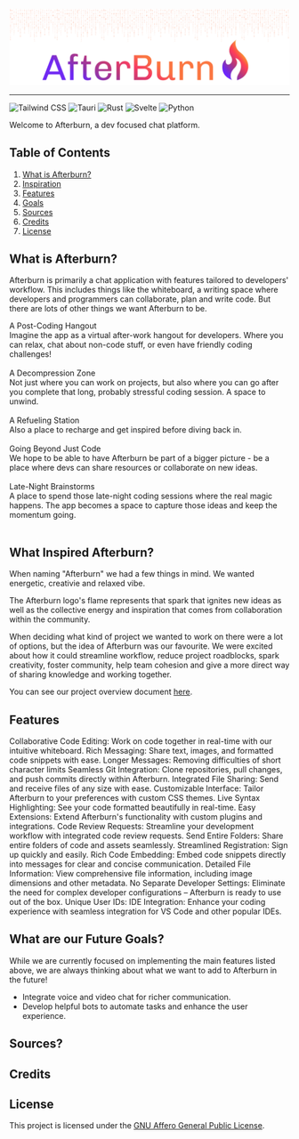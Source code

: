 <p align="center">
  <img src="https://github.com/Afterburn-Connect/.github/blob/main/assets/afterburn-readme-header.png?raw=true" width="auto" alt="afterburn-connect"/>
</p>

---

![Tailwind CSS](https://img.shields.io/badge/-Tailwind_CSS-7029f3?style=for-the-badge&logoColor=white&logo=tailwindcss&color=7029f3)
![Tauri](https://img.shields.io/badge/-Tauri-9435a7?style=for-the-badge&logoColor=white&logo=tauri&color=9435a7)
![Rust](https://img.shields.io/badge/-Rust-c13a78?style=for-the-badge&logoColor=white&logo=rust&color=c13a78)
![Svelte](https://img.shields.io/badge/-Svelte-f63c63?style=for-the-badge&logoColor=white&logo=svelte&color=f63c63)
![Python](https://img.shields.io/badge/-Python-fb7641?style=for-the-badge&logoColor=white&logo=python&color=fb7641)

Welcome to Afterburn, a dev focused chat platform.

## Table of Contents
1.  [What is Afterburn?](#description)
2.  [Inspiration](#inspiration)
3.  [Features](#features)
4.  [Goals](#goals)
5.  [Sources](#sources)
6.  [Credits](#credits)
7.  [License](#license)

## <a name="description"> What is Afterburn? </a>

Afterburn is primarily a chat application with features tailored to developers' workflow. This includes things like the whiteboard, a writing space where developers and programmers can collaborate, plan and write code. But there are lots of other things we want Afterburn to be.



A Post-Coding Hangout<br>
Imagine the app as a virtual after-work hangout for developers. Where you can relax, chat about non-code stuff, or even have friendly coding challenges!<br><br>
A Decompression Zone<br>
Not just where you can work on projects, but also where you can go after you complete that long, probably stressful coding session. A space to unwind.<br><br>
A Refueling Station<br>
Also a place to recharge and get inspired before diving back in.<br><br>
Going Beyond Just Code<br>
We hope to be able to have Afterburn be part of a bigger picture - be a place where devs can share resources or collaborate on new ideas.<br><br>
Late-Night Brainstorms<br>
A place to spend those late-night coding sessions where the real magic happens. The app becomes a space to capture those ideas and keep the momentum going.<br><br>

## <a name="inspiration"> What Inspired Afterburn? </a>

When naming "Afterburn" we had a few things in mind. We wanted energetic, creativie and relaxed vibe.

The Afterburn logo's flame represents that spark that ignites new ideas as well as the collective energy and inspiration that comes from collaboration within the community.

When deciding what kind of project we wanted to work on there were a lot of options, but the idea of Afterburn was our favourite. We were excited about how it could streamline workflow, reduce project roadblocks, spark creativity, foster community, help team cohesion and give a more direct way of sharing knowledge and working together.

You can see our project overview document [here](https://github.com/Afterburn-Connect/.github/blob/main/assets/afterburn-project-overview.pdf").

## <a name="features"> Features </a>

Collaborative Code Editing: Work on code together in real-time with our intuitive whiteboard.
Rich Messaging: Share text, images, and formatted code snippets with ease.
Longer Messages: Removing difficulties of short character limits
Seamless Git Integration: Clone repositories, pull changes, and push commits directly within Afterburn.
Integrated File Sharing: Send and receive files of any size with ease.
Customizable Interface: Tailor Afterburn to your preferences with custom CSS themes.
Live Syntax Highlighting: See your code formatted beautifully in real-time.
Easy Extensions: Extend Afterburn's functionality with custom plugins and integrations.
Code Review Requests: Streamline your development workflow with integrated code review requests.
Send Entire Folders: Share entire folders of code and assets seamlessly.
Streamlined Registration: Sign up quickly and easily.
Rich Code Embedding: Embed code snippets directly into messages for clear and concise communication.
Detailed File Information: View comprehensive file information, including image dimensions and other metadata.
No Separate Developer Settings: Eliminate the need for complex developer configurations – Afterburn is ready to use out of the box.
Unique User IDs: 
IDE Integration: Enhance your coding experience with seamless integration for VS Code and other popular IDEs.

## <a name="goals"> What are our Future Goals? </a>

While we are currently focused on implementing the main features listed above, we are always thinking about what we want to add to Afterburn in the future!

- Integrate voice and video chat for richer communication.
- Develop helpful bots to automate tasks and enhance the user experience.

## <a name="sources"> Sources? </a>

## <a name="credits"> Credits </a>

## <a name="license"> License </a>
This project is licensed under the [GNU Affero General Public License](https://opensource.org/license/agpl-v3).

